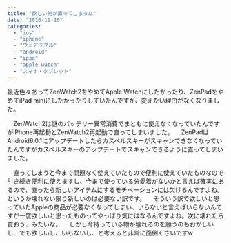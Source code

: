 ```yaml
---
title: "欲しい物が直ってしまった"
date: "2016-11-26"
categories: 
  - "ios"
  - "iphone"
  - "ウェアラブル"
  - "android"
  - "ipad"
  - "apple-watch"
  - "スマホ・タブレット"
---
```


最近色々あってZenWatch2をやめてApple Watchにしたかったり、ZenPadをやめてiPad miniにしたかったりしていたんですが、変えたい理由がなくなりました。

　ZenWatch2は謎のバッテリー異常消費でまともに使えなくなっていたんですがiPhone再起動とZenWatch2再起動で直ってしまいました。 　ZenPadはAndroid6.0.1にアップデートしたらカスペルスキーがスキャンできなくなっていたんですがカスペルスキーのアップデートでスキャンできるように直ってしまいました。

　直ってしまうと今まで問題なく使えていたもので便利に使えていたものなので引き続き便利に使えますし、今まで使っている分愛着がないかと言えば確実にあるので、直ったら新しいアイテムにするモチベーションには欠けるんですよね。というか壊れない限り新しいのは必要ない訳です。 　そういう訳で欲しいと思っていたAppleの商品が必要なくなってしまい、いらないと言えばいらないんですが一度欲しいと思ったものってやっぱり気にはなるんですよね。次に壊れたら買おう、みたいな。 　しかし今持っている物が壊れるのを願うのもおかしいし、でも欲しいし、いらないし、と考えると非常に面倒くさいですw
